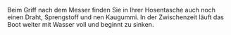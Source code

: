 Beim Griff nach dem Messer finden Sie in Ihrer Hosentasche auch noch einen Draht, Sprengstoff und nen Kaugummi.
In der Zwischenzeit läuft das Boot weiter mit Wasser voll und beginnt zu sinken.